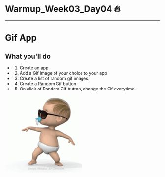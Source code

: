 # Warmup_Week03_Day04 🔥
---
# Gif App
## What you'll do
- 1. Create an app
- 2. Add a Gif image of your choice to your app
- 3. Create a list of random gif images.
- 4. Create a Random Gif button
- 5. On click of Random Gif button, change the Gif everytime.


![](./baby2.gif)
